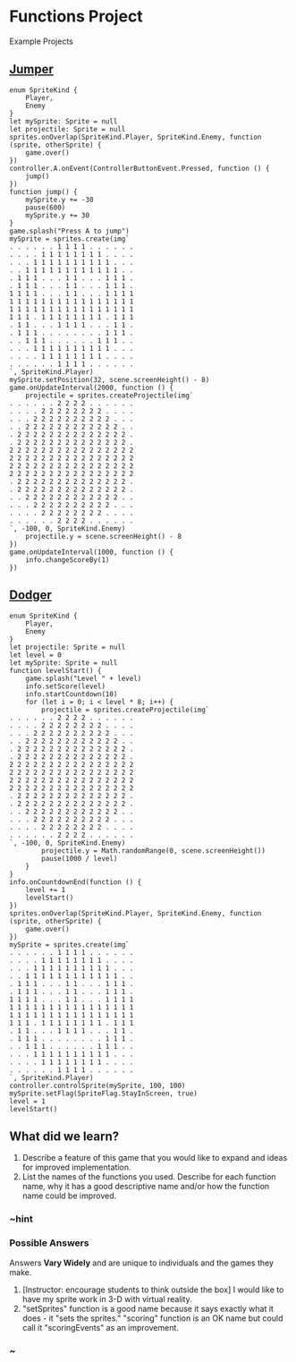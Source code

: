# Functions Project

Example Projects

## [Jumper](https://makecode.com/_g6f2udLhCWaL)

```blocks
enum SpriteKind {
    Player,
    Enemy
}
let mySprite: Sprite = null
let projectile: Sprite = null
sprites.onOverlap(SpriteKind.Player, SpriteKind.Enemy, function (sprite, otherSprite) {
    game.over()
})
controller.A.onEvent(ControllerButtonEvent.Pressed, function () {
    jump()
})
function jump() {
    mySprite.y += -30
    pause(600)
    mySprite.y += 30
}
game.splash("Press A to jump")
mySprite = sprites.create(img`
. . . . . . 1 1 1 1 . . . . . . 
. . . . 1 1 1 1 1 1 1 1 . . . . 
. . . 1 1 1 1 1 1 1 1 1 1 . . . 
. . 1 1 1 1 1 1 1 1 1 1 1 1 . . 
. 1 1 1 . . . 1 1 . . . 1 1 1 . 
. 1 1 1 . . . 1 1 . . . 1 1 1 . 
1 1 1 1 . . . 1 1 . . . 1 1 1 1 
1 1 1 1 1 1 1 1 1 1 1 1 1 1 1 1 
1 1 1 1 1 1 1 1 1 1 1 1 1 1 1 1 
1 1 1 . 1 1 1 1 1 1 1 1 . 1 1 1 
. 1 1 . . . 1 1 1 1 . . . 1 1 . 
. 1 1 1 . . . . . . . . 1 1 1 . 
. . 1 1 1 . . . . . . 1 1 1 . . 
. . . 1 1 1 1 1 1 1 1 1 1 . . . 
. . . . 1 1 1 1 1 1 1 1 . . . . 
. . . . . . 1 1 1 1 . . . . . . 
`, SpriteKind.Player)
mySprite.setPosition(32, scene.screenHeight() - 8)
game.onUpdateInterval(2000, function () {
    projectile = sprites.createProjectile(img`
. . . . . . 2 2 2 2 . . . . . . 
. . . . 2 2 2 2 2 2 2 2 . . . . 
. . . 2 2 2 2 2 2 2 2 2 2 . . . 
. . 2 2 2 2 2 2 2 2 2 2 2 2 . . 
. 2 2 2 2 2 2 2 2 2 2 2 2 2 2 . 
. 2 2 2 2 2 2 2 2 2 2 2 2 2 2 . 
2 2 2 2 2 2 2 2 2 2 2 2 2 2 2 2 
2 2 2 2 2 2 2 2 2 2 2 2 2 2 2 2 
2 2 2 2 2 2 2 2 2 2 2 2 2 2 2 2 
2 2 2 2 2 2 2 2 2 2 2 2 2 2 2 2 
. 2 2 2 2 2 2 2 2 2 2 2 2 2 2 . 
. 2 2 2 2 2 2 2 2 2 2 2 2 2 2 . 
. . 2 2 2 2 2 2 2 2 2 2 2 2 . . 
. . . 2 2 2 2 2 2 2 2 2 2 . . . 
. . . . 2 2 2 2 2 2 2 2 . . . . 
. . . . . . 2 2 2 2 . . . . . . 
`, -100, 0, SpriteKind.Enemy)
    projectile.y = scene.screenHeight() - 8
})
game.onUpdateInterval(1000, function () {
    info.changeScoreBy(1)
})
```

## [Dodger](https://makecode.com/_51vAwshDXEJb)

```blocks
enum SpriteKind {
    Player,
    Enemy
}
let projectile: Sprite = null
let level = 0
let mySprite: Sprite = null
function levelStart() {
    game.splash("Level " + level)
    info.setScore(level)
    info.startCountdown(10)
    for (let i = 0; i < level * 8; i++) {
        projectile = sprites.createProjectile(img`
. . . . . . 2 2 2 2 . . . . . . 
. . . . 2 2 2 2 2 2 2 2 . . . . 
. . . 2 2 2 2 2 2 2 2 2 2 . . . 
. . 2 2 2 2 2 2 2 2 2 2 2 2 . . 
. 2 2 2 2 2 2 2 2 2 2 2 2 2 2 . 
. 2 2 2 2 2 2 2 2 2 2 2 2 2 2 . 
2 2 2 2 2 2 2 2 2 2 2 2 2 2 2 2 
2 2 2 2 2 2 2 2 2 2 2 2 2 2 2 2 
2 2 2 2 2 2 2 2 2 2 2 2 2 2 2 2 
2 2 2 2 2 2 2 2 2 2 2 2 2 2 2 2 
. 2 2 2 2 2 2 2 2 2 2 2 2 2 2 . 
. 2 2 2 2 2 2 2 2 2 2 2 2 2 2 . 
. . 2 2 2 2 2 2 2 2 2 2 2 2 . . 
. . . 2 2 2 2 2 2 2 2 2 2 . . . 
. . . . 2 2 2 2 2 2 2 2 . . . . 
. . . . . . 2 2 2 2 . . . . . . 
`, -100, 0, SpriteKind.Enemy)
        projectile.y = Math.randomRange(0, scene.screenHeight())
        pause(1000 / level)
    }
}
info.onCountdownEnd(function () {
    level += 1
    levelStart()
})
sprites.onOverlap(SpriteKind.Player, SpriteKind.Enemy, function (sprite, otherSprite) {
    game.over()
})
mySprite = sprites.create(img`
. . . . . . 1 1 1 1 . . . . . . 
. . . . 1 1 1 1 1 1 1 1 . . . . 
. . . 1 1 1 1 1 1 1 1 1 1 . . . 
. . 1 1 1 1 1 1 1 1 1 1 1 1 . . 
. 1 1 1 . . . 1 1 . . . 1 1 1 . 
. 1 1 1 . . . 1 1 . . . 1 1 1 . 
1 1 1 1 . . . 1 1 . . . 1 1 1 1 
1 1 1 1 1 1 1 1 1 1 1 1 1 1 1 1 
1 1 1 1 1 1 1 1 1 1 1 1 1 1 1 1 
1 1 1 . 1 1 1 1 1 1 1 1 . 1 1 1 
. 1 1 . . . 1 1 1 1 . . . 1 1 . 
. 1 1 1 . . . . . . . . 1 1 1 . 
. . 1 1 1 . . . . . . 1 1 1 . . 
. . . 1 1 1 1 1 1 1 1 1 1 . . . 
. . . . 1 1 1 1 1 1 1 1 . . . . 
. . . . . . 1 1 1 1 . . . . . . 
`, SpriteKind.Player)
controller.controlSprite(mySprite, 100, 100)
mySprite.setFlag(SpriteFlag.StayInScreen, true)
level = 1
levelStart()
```


## What did we learn? 

1. Describe a feature of this game that you would like to expand and ideas for improved implementation.
2. List the names of the functions you used. Describe for each function name, why it has a good descriptive name and/or how the function name could be improved.

### ~hint

### Possible Answers

Answers **Vary Widely** and are unique to individuals and the games they make.

1. [Instructor: encourage students to think outside the box]  I would like to have my sprite work in 3-D with virtual reality.
2. "setSprites" function is a good name because it says exactly what it does - it "sets the sprites."  "scoring" function is an OK name but could call it "scoringEvents" as an improvement.

### ~